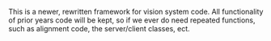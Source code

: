 This is a newer, rewritten framework for vision system code. All functionality of prior years code will be kept, so if we ever do need repeated functions, such as alignment code, the server/client classes, ect.
